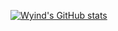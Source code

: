 [![Wyind's GitHub stats](https://github-readme-stats.vercel.app/api?username=wyind)](https://github.com/anuraghazra/github-readme-stats)
